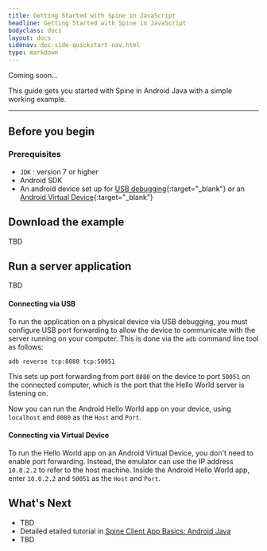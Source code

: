 ```yaml
---
title: Getting Started with Spine in JavaScript
headline: Getting Started with Spine in JavaScript
bodyclass: docs
layout: docs
sidenav: doc-side-quickstart-nav.html
type: markdown
---
```

<p class="coming-soon">Coming soon...</p>

<p>This guide gets you started with Spine in Android Java with a simple
working example.</p>
<hr>


## Before you begin

### Prerequisites

*   `JDK` : version 7 or higher
*   Android SDK
*   An android device set up for [USB
    debugging](https://developer.android.com/studio/command-line/adb.html#Enabling){:target="_blank"}
    or an [Android Virtual
    Device](https://developer.android.com/studio/run/managing-avds.html){:target="_blank"}

## Download the example

TBD

## Run a server application

TBD

#### Connecting via USB

To run the application on a physical device via USB debugging, you must
configure USB port forwarding to allow the device to communicate with the server
running on your computer. This is done via the `adb` command line tool as
follows:

```
adb reverse tcp:8080 tcp:50051
```

This sets up port forwarding from port `8080` on the device to port `50051` on
the connected computer, which is the port that the Hello World server is
listening on.

Now you can run the Android Hello World app on your device, using `localhost`
and `8080` as the `Host` and `Port`.

#### Connecting via Virtual Device

To run the Hello World app on an Android Virtual Device, you don't need to
enable port forwarding. Instead, the emulator can use the IP address
`10.0.2.2` to refer to the host machine. Inside the Android Hello World app,
enter `10.0.2.2` and `50051` as the `Host` and `Port`.

## What's Next

- TBD
- Detailed etailed tutorial in [Spine Client App Basics: Android Java][]
- TBD

[Spine Client App Basics: Android Java]:../tutorials/basic/android.html
